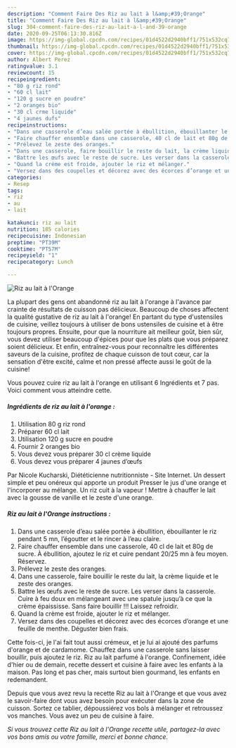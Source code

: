 ```yaml
---
description: "Comment Faire Des Riz au lait à l&amp;#39;Orange"
title: "Comment Faire Des Riz au lait à l&amp;#39;Orange"
slug: 304-comment-faire-des-riz-au-lait-a-l-and-39-orange
date: 2020-09-25T06:13:30.816Z
image: https://img-global.cpcdn.com/recipes/01d4522d2940bff1/751x532cq70/riz-au-lait-a-lorange-photo-principale-de-la-recette.jpg
thumbnail: https://img-global.cpcdn.com/recipes/01d4522d2940bff1/751x532cq70/riz-au-lait-a-lorange-photo-principale-de-la-recette.jpg
cover: https://img-global.cpcdn.com/recipes/01d4522d2940bff1/751x532cq70/riz-au-lait-a-lorange-photo-principale-de-la-recette.jpg
author: Albert Perez
ratingvalue: 3.1
reviewcount: 15
recipeingredient:
- "80 g riz rond"
- "60 cl lait"
- "120 g sucre en poudre"
- "2 oranges bio"
- "30 cl crme liquide"
- "4 jaunes dufs"
recipeinstructions:
- "Dans une casserole d’eau salée portée à ébullition, ébouillanter le riz pendant 5 mn, l’égoutter et le rincer à l’eau claire."
- "Faire chauffer ensemble dans une casserole, 40 cl de lait et 80g de sucre. À ébullition, ajoutez le riz et cuire pendant 20/25 mn à feu moyen. Réservez."
- "Prélevez le zeste des oranges."
- "Dans une casserole, faire bouillir le reste du lait, la crème liquide et le zeste des oranges."
- "Battre les œufs avec le reste de sucre. Les verser dans la casserole. Cuire à feu doux en mélangeant avec une spatule jusqu’à ce que la crème épaississe. Sans faire bouillir !!! Laissez refroidir."
- "Quand la crème est froide, ajouter le riz et mélanger."
- "Versez dans des coupelles et décorez avec des écorces d’orange et une feuille de menthe. Déguster bien frais."
categories:
- Resep
tags:
- riz
- au
- lait

katakunci: riz au lait 
nutrition: 185 calories
recipecuisine: Indonesian
preptime: "PT39M"
cooktime: "PT57M"
recipeyield: "1"
recipecategory: Lunch

---
```



![Riz au lait à l&#39;Orange](https://img-global.cpcdn.com/recipes/01d4522d2940bff1/751x532cq70/riz-au-lait-a-lorange-photo-principale-de-la-recette.jpg)

La plupart des gens ont abandonné riz au lait à l&#39;orange à l'avance par crainte de résultats de cuisson pas délicieux. Beaucoup de choses affectent la qualité gustative de riz au lait à l&#39;orange! En partant du type d'ustensiles de cuisine, veillez toujours à utiliser de bons ustensiles de cuisine et à être toujours propres. Ensuite, pour que la nourriture ait meilleur goût, bien sûr, vous devez utiliser beaucoup d'épices pour que les plats que vous préparez soient délicieux. Et enfin, entraînez-vous pour reconnaître les différentes saveurs de la cuisine, profitez de chaque cuisson de tout cœur, car la sensation d'être excité, calme et non pressé affecte aussi le goût de la cuisine!

<!--inarticleads1-->

Vous pouvez cuire riz au lait à l&#39;orange en utilisant 6 Ingrédients et 7 pas. Voici comment vous atteindre cette.

##### Ingrédients de riz au lait à l&#39;orange :

1. Utilisation 80 g riz rond
1. Préparer 60 cl lait
1. Utilisation 120 g sucre en poudre
1. Fournir 2 oranges bio
1. Vous devez vous préparer 30 cl crème liquide
1. Vous devez vous préparer 4 jaunes d’œufs


Par Nicole Kucharski, Diététicienne nutritionniste - Site Internet. Un dessert simple et peu onéreux qui apporte un produit Presser le jus d&#39;une orange et l&#39;incorporer au mélange. Un riz cuit à la vapeur ! Mettre à chauffer le lait avec la gousse de vanille et le zeste d&#39;une orange. 

<!--inarticleads2-->

##### Riz au lait à l&#39;Orange instructions :

1. Dans une casserole d’eau salée portée à ébullition, ébouillanter le riz pendant 5 mn, l’égoutter et le rincer à l’eau claire.
1. Faire chauffer ensemble dans une casserole, 40 cl de lait et 80g de sucre. À ébullition, ajoutez le riz et cuire pendant 20/25 mn à feu moyen. Réservez.
1. Prélevez le zeste des oranges.
1. Dans une casserole, faire bouillir le reste du lait, la crème liquide et le zeste des oranges.
1. Battre les œufs avec le reste de sucre. Les verser dans la casserole. Cuire à feu doux en mélangeant avec une spatule jusqu’à ce que la crème épaississe. Sans faire bouillir !!! Laissez refroidir.
1. Quand la crème est froide, ajouter le riz et mélanger.
1. Versez dans des coupelles et décorez avec des écorces d’orange et une feuille de menthe. Déguster bien frais.


Cette fois-ci, je l&#39;ai fait tout aussi crémeux, et je lui ai ajouté des parfums d&#39;orange et de cardamome. Chauffez dans une casserole sans laisser bouillir, puis ajoutez le riz. Riz au lait parfumé à l&#39;orange. Confinement, idée d&#39;hier ou de demain, recette dessert et cuisine à faire avec les enfants à la maison. Pas long et pas cher, mais surtout bien gourmand, les enfants en redemandent. 

<!--inarticleads1-->

<p>
Depuis que vous avez revu la recette Riz au lait à l&#39;Orange et que vous avez le savoir-faire dont vous avez besoin pour exécuter dans la zone de cuisson. Sortez ce tablier, dépoussiérez vos bols à mélanger et retroussez vos manches. Vous avez un peu de cuisine à faire.
</p>

<p>
<i>Si vous trouvez cette Riz au lait à l&#39;Orange recette utile, partagez-la avec vos bons amis ou votre famille, merci et bonne chance.</i>
</p>
